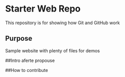 # Starter Web Repo

This repository is for showing how Git and GitHub work

## Purpose

Sample website with plenty of files for demos

##Intro aferte propouse

##How to contribute
